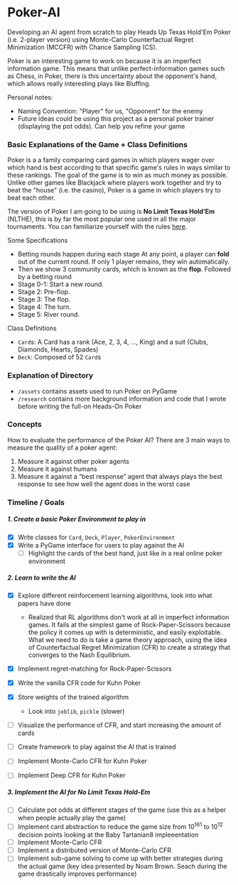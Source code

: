 # Poker-AI
Developing an AI agent from scratch to play Heads Up Texas Hold'Em Poker (i.e. 2-player version) using Monte-Carlo Counterfactual Regret Minimization (MCCFR) with Chance Sampling (CS).

Poker is an interesting game to work on because it is an imperfect information game. This means that unlike perfect-information games such as Chess, in Poker, there is this uncertainty about the opponent's hand, which allows really interesting plays like Bluffing.

Personal notes:
- Naming Convention: "Player" for us, "Opponent" for the enemy
- Future ideas could be using this project as a personal poker trainer (displaying the pot odds). Can help you refine your game


### Basic Explanations of the Game + Class Definitions
Poker is a a family comparing card games in which players wager over which hand is best according to that specific game's rules in ways similar to these rankings. The goal of the game is to win as much money as possible. Unlike other games like Blackjack where players work together and try to beat the "house" (i.e. the casino), Poker is a game in which players try to beat each other.

The version of Poker I am going to be using is **No Limit Texas Hold’Em** (NLTHE), this is by far the most popular one used in all the major tournaments. You can familiarize yourself with the rules [here](https://www.pokernews.com/poker-rules/texas-holdem.htm).

Some Specifications
- Betting rounds happen during each stage At any point, a player can **fold** out of the current round. If only 1 player remains, they win automatically.
- Then we show 3 community cards, which is known as the **flop**. Followed by a betting round
- Stage 0-1: Start a new round.
- Stage 2: Pre-flop.
- Stage 3: The flop.
- Stage 4: The turn.
- Stage 5: River round.

Class Definitions
- `Card`s: A Card has a rank (Ace, 2, 3, 4, ..., King) and a suit (Clubs, Diamonds, Hearts, Spades)
- `Deck`: Composed of 52 `Card`s

### Explanation of Directory
- `/assets` contains assets used to run Poker on PyGame
- `/research` contains more background information and code that I wrote before writing the full-on Heads-On Poker

### Concepts
How to evaluate the performance of the Poker AI? There are 3 main ways to measure the quality of a poker agent:
1. Measure it against other poker agents
2. Measure it against humans
3. Measure it against a “best response” agent that always plays the best response to see how well the agent does in the worst case

### Timeline / Goals 
##### 1. Create a basic Poker Environment to play in
- [x] Write classes for `Card`, `Deck`, `Player`, `PokerEnvironment`
- [x] Write a PyGame interface for users to play against the AI
	- [ ] Highlight the cards of the best hand, just like in a real online poker environment

##### 2. Learn to write the AI
- [x] Explore different reinforcement learning algorithms, look into what papers have done
	- Realized that RL algorithms don't work at all in imperfect information games. It fails at the simplest game of Rock-Paper-Scissors because the policy it comes up with is deterministic, and easily exploitable. What we need to do is take a game theory approach, using the idea of Counterfactual Regret Minimization (CFR) to create a strategy that converges to the Nash Equilibrium.
- [x] Implement regret-matching for Rock-Paper-Scissors
- [x] Write the vanilla CFR code for Kuhn Poker
- [x] Store weights of the trained algorithm
	- Look into `joblib`, `pickle` (slower)
- [ ] Visualize the performance of CFR, and start increasing the amount of cards
- [ ] Create framework to play against the AI that is trained
- [ ] Implement Monte-Carlo CFR for Kuhn Poker
- [ ] Implement Deep CFR for Kuhn Poker


##### 3. Implement the AI for No Limit Texas Hold-Em
- [ ] Calculate pot odds at different stages of the game (use this as a helper when people actually play the game)
- [ ] Implement card abstraction to reduce the game size from $10^{161}$ to $10^{12}$ decision points looking at the Baby Tartanian8 impleeentation
- [ ] Implement Monte-Carlo CFR
- [ ] Implement a distributed version of Monte-Carlo CFR
- [ ] Implement sub-game solving to come up with better strategies during the actual game (key idea presented by Noam Brown. Seach during the game drastically improves performance)
